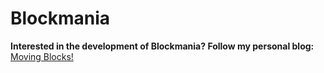 Blockmania
==========

 **Interested in the development of Blockmania? Follow my personal blog:** [Moving Blocks!](http://movingblocks.tumblr.com/)
